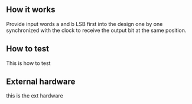 <!---

This file is used to generate your project datasheet. Please fill in the information below and delete any unused
sections.

You can also include images in this folder and reference them in the markdown. Each image must be less than
512 kb in size, and the combined size of all images must be less than 1 MB.
-->

## How it works

Provide input words a and b LSB first into the design one by one synchronized with the clock to receive the output bit at the same position.
## How to test

This is how to test
## External hardware
this is the ext hardware
